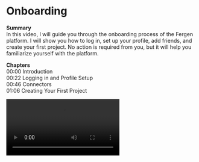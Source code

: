 # Onboarding

**Summary**
<br /> In this video, I will guide you through the onboarding process of the Fergen platform. I will show you how to log in, set up your profile, add friends, and create your first project. No action is required from you, but it will help you familiarize yourself with the platform.

**Chapters**
<br /> 00:00 Introduction
<br /> 00:22 Logging in and Profile Setup
<br /> 00:46 Connectors
<br /> 01:06 Creating Your First Project

![Video](https://fairgen-app-static.s3.amazonaws.com/static/documentation-videos/Onboarding.mp4)
